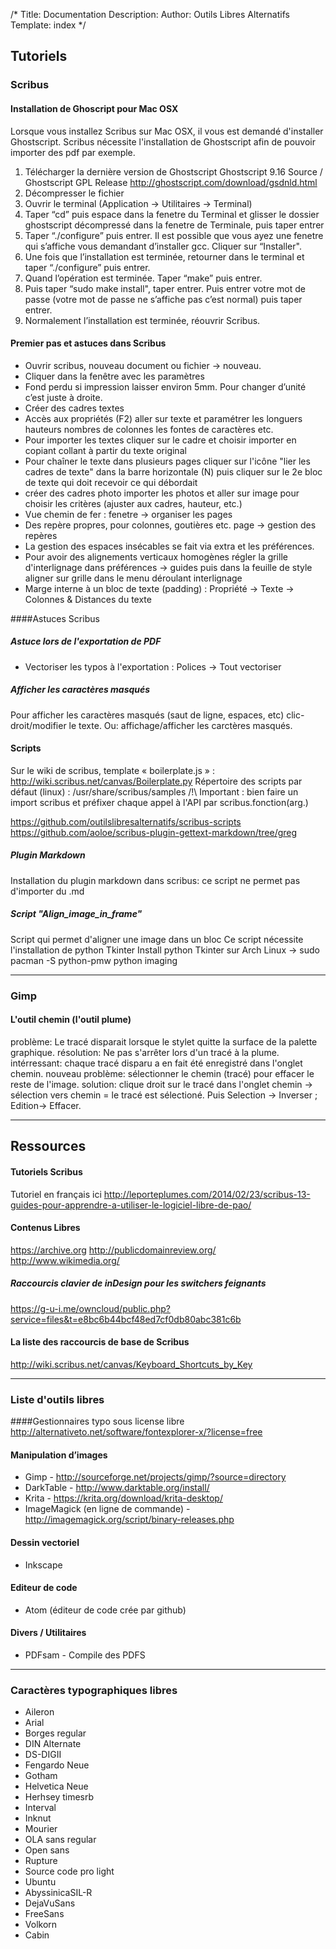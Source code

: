/*
Title: Documentation
Description:
Author: Outils Libres Alternatifs
Template: index
*/


## Tutoriels

### Scribus

#### Installation de Ghoscript pour Mac OSX
Lorsque vous installez Scribus sur Mac OSX, il vous est demandé d'installer Ghostscript.
Scribus nécessite l'installation de Ghostscript afin de pouvoir importer des pdf par exemple. 

1. Télécharger la dernière version de Ghostscript
    Ghostscript 9.16 Source / Ghostscript GPL Release
    <http://ghostscript.com/download/gsdnld.html>
2. Décompresser le fichier
3. Ouvrir le terminal (Application → Utilitaires → Terminal)
4. Taper “cd” puis espace dans la fenetre du Terminal et glisser le dossier ghostscript décompressé dans la fenetre de Terminale, puis taper entrer
5. Taper “./configure” puis entrer. Il est possible que vous ayez une fenetre qui s’affiche vous demandant d’installer gcc. Cliquer sur “Installer". 
6. Une fois que l’installation est terminée, retourner dans le terminal et taper “./configure” puis entrer.
7. Quand l’opération est terminée. Taper “make” puis entrer. 
8. Puis taper “sudo make install", taper entrer. Puis entrer votre mot de passe (votre mot de passe ne s’affiche pas c’est normal) puis taper entrer.
9. Normalement l’installation est terminée, réouvrir Scribus.

#### Premier pas et astuces dans Scribus
- Ouvrir scribus, nouveau document ou fichier → nouveau.
- Cliquer dans la fenêtre avec les paramètres
- Fond perdu si impression laisser environ 5mm. Pour changer d’unité c’est juste à droite.
- Créer des cadres textes
- Accès aux propriétés (F2) aller sur texte et paramétrer les longuers hauteurs nombres de colonnes les fontes de caractères etc.
- Pour importer les textes cliquer sur le cadre et choisir importer en copiant collant à partir du texte original
- Pour chaîner le texte dans plusieurs pages cliquer sur l'icône "lier les cadres de texte" dans la barre horizontale (N) puis cliquer sur le 2e bloc de texte qui doit recevoir ce qui débordait
- créer des cadres photo
importer les photos et aller sur image pour choisir les critères (ajuster aux cadres, hauteur, etc.)
- Vue chemin de fer : fenetre → organiser les pages
- Des repère propres, pour colonnes, goutières etc. page → gestion des repères
- La gestion des espaces insécables se fait via extra et les préférences.
- Pour avoir des alignements verticaux homogènes régler la grille d'interlignage dans préférences → guides puis dans la feuille de style aligner sur grille dans le menu déroulant interlignage
- Marge interne à un bloc de texte (padding) : Propriété → Texte → Colonnes & Distances du texte

####Astuces Scribus

##### Astuce lors de l'exportation de PDF
- Vectoriser les typos à l'exportation : Polices → Tout vectoriser

##### Afficher les caractères masqués
Pour afficher les caractères masqués (saut de ligne, espaces, etc) clic-droit/modifier le texte.
Ou: affichage/afficher les carctères masqués.


#### Scripts
Sur le wiki de scribus, template « boilerplate.js » : <http://wiki.scribus.net/canvas/Boilerplate.py>
Répertoire des scripts par défaut (linux) : /usr/share/scribus/samples
/!\ Important : bien faire un import scribus et préfixer chaque appel à l'API par scribus.fonction(arg.)

<https://github.com/outilslibresalternatifs/scribus-scripts>
<https://github.com/aoloe/scribus-plugin-gettext-markdown/tree/greg>

##### Plugin Markdown
Installation du plugin markdown dans scribus: ce script ne permet pas d'importer du .md

##### Script "Align_image_in_frame"
Script qui permet d'aligner une image dans un bloc
Ce script nécessite l'installation de python Tkinter
Install python Tkinter sur Arch Linux -> sudo pacman -S python-pmw python imaging

---
### Gimp

#### L'outil chemin (l'outil plume)
problème: Le tracé disparait lorsque le stylet quitte la surface de la palette graphique.
résolution: Ne pas s'arrêter lors d'un tracé à la plume.
intérressant: chaque tracé disparu a en fait été enregistré dans l'onglet chemin.
nouveau problème: sélectionner le chemin (tracé) pour effacer le reste de l'image.
solution: clique droit sur le tracé dans l'onglet chemin → sélection vers chemin = le tracé est sélectioné. Puis Selection → Inverser ; Edition→ Effacer.

---


## Ressources

#### Tutoriels Scribus
Tutoriel en français ici 
<http://leporteplumes.com/2014/02/23/scribus-13-guides-pour-apprendre-a-utiliser-le-logiciel-libre-de-pao/>

#### Contenus Libres
<https://archive.org>
<http://publicdomainreview.org/>
<http://www.wikimedia.org/>

##### Raccourcis clavier de inDesign pour les switchers feignants
<https://g-u-i.me/owncloud/public.php?service=files&t=e8bc6b44bcf48ed7cf0db80abc381c6b>

#### La liste des raccourcis de base de Scribus
<http://wiki.scribus.net/canvas/Keyboard_Shortcuts_by_Key>

---

### Liste d'outils libres

####Gestionnaires typo sous license libre
<http://alternativeto.net/software/fontexplorer-x/?license=free>

#### Manipulation d’images

- Gimp - <http://sourceforge.net/projects/gimp/?source=directory>
- DarkTable - <http://www.darktable.org/install/>
- Krita - <https://krita.org/download/krita-desktop/>
- ImageMagick (en ligne de commande) - <http://imagemagick.org/script/binary-releases.php>

#### Dessin vectoriel
- Inkscape

#### Editeur de code
- Atom (éditeur de code crée par github)

#### Divers / Utilitaires
- PDFsam - Compile des PDFS

---

### Caractères typographiques libres
- Aileron
- Arial
- Borges regular
- DIN Alternate
- DS-DIGII
- Fengardo Neue
- Gotham
- Helvetica Neue
- Herhsey timesrb
- Interval
- Inknut
- Mourier
- OLA sans regular
- Open sans
- Rupture
- Source code pro light
- Ubuntu
- AbyssinicaSIL-R
- DejaVuSans
- FreeSans
- Volkorn
- Cabin